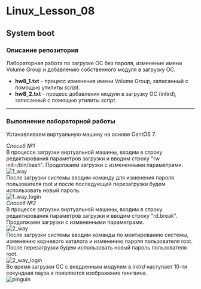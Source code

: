 # Linux_Lesson_08
## System boot
### Описание репозитория
Лабораторная работа по загрузке ОС без пароля, изменение имени Volume Group и добавлению собственного модуля в загрузку ОС.

- **hw8_1.txt** - процесс изменения имени Volume Group, записанный с помощью утилиты *script*.
- **hw8_2.txt** - процесс добавления модуля в загрузку ОС (initrd), записанный с помощью утилиты *script*.

---
### Выполнение лабораторной работы
Устанавливаем виртуальную машину на основе CentOS 7.  

*Способ №1*  
В процессе загрузки виртуальной машины, входим в строку редактирования параметров загрузки и вводим строку "rw init=/bin/bash". Продолжаем загрузки с измененными параметрами.  
![1_way](https://github.com/darknetworm/Linux_Lesson_08/assets/82410807/3197e34a-6d3f-4d53-9abb-94cc6fd20843)  
После загрузки системы вводим команду для изменения пароля пользователя root и после последующей перезагрузки будем использовать новый пароль.  
![1_way_login](https://github.com/darknetworm/Linux_Lesson_08/assets/82410807/25ee30d6-8508-4d49-8600-4677a050e861)  
*Способ №2*   
В процессе загрузки виртуальной машины, входим в строку редактирования параметров загрузки и вводим строку "rd.break". Продолжаем загрузки с измененными параметрами.  
![2_way](https://github.com/darknetworm/Linux_Lesson_08/assets/82410807/29eb249a-5233-4502-ba15-a8454e36bd08)  
После загрузки системы вводим команды по монтированию системы, изменению корневого каталога и изменению пароля пользователя root. После перезагрузки будем использовать новый пароль пользователя root.  
![2_way_login](https://github.com/darknetworm/Linux_Lesson_08/assets/82410807/46053364-6426-473e-83ba-b71f821b4d94)  
Во время загрузки ОС с внедренным модулем в *initrd* наступает 10-ти секундная пауза и появляется изображение пингвина.  
![pinguin](https://github.com/darknetworm/Linux_Lesson_08/assets/82410807/615a410d-710d-4392-91b9-03532a231b59)
